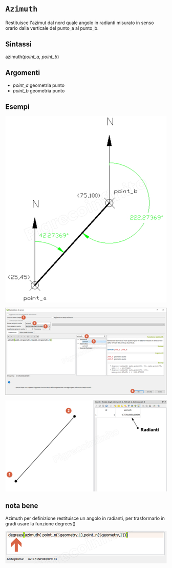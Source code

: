 # `Azimuth`

Restituisce l'azimut dal nord quale angolo in radianti misurato in senso orario dalla verticale del punto_a al punto_b.

## Sintassi

azimuth(*point_a, point_b*)

## Argomenti

* *point_a* geometria punto
* *point_b* geometria punto

## Esempi

![](/img/geometria/azimuth/azimuth003.png)

![](/img/geometria/azimuth/azimuth001.png)

![](/img/geometria/azimuth/azimuth002.png)

## nota bene

Azimuth per definizione restituisce un angolo in radianti, per trasformarlo in gradi usare la funzione degrees()

![](/img/geometria/azimuth/azimuth004.png)
